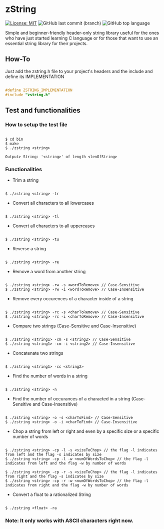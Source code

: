 # zString

[![License: MIT](https://img.shields.io/badge/License-MIT-yellow.svg)](https://opensource.org/licenses/MIT)
![GitHub last commit (branch)](https://img.shields.io/github/last-commit/zLouis043/zString/main)
![GitHub top language](https://img.shields.io/github/languages/top/zLouis043/zString)

Simple and beginner-friendly header-only string library useful for the ones who have just started learning C language or for those that want to use an essential string library for their projects.

## How-To
Just add the zstring.h file to your project's headers and the include and define its IMPLEMENTATION 

```c

#define ZSTRING_IMPLEMENTATION
#include "zstring.h"

```

## Test and functionalities 

### How to setup the test file

```console

$ cd bin
$ make 
$ ./zstring <string>
 
Output> String: '<string>' of length <lenOfString>

```

### Functionalities 

* Trim a string

```console

$ ./zstring <string> -tr 

```

* Convert all characters to all lowercases

```console

$ ./zstring <string> -tl 

```

* Convert all characters to all uppercases

```console

$ ./zstring <string> -tu 

```

* Reverse a string

```console

$ ./zstring <string> -re 

```

* Remove a word from another string

```console

$ ./zstring <string> -rw -s <wordToRemove> // Case-Sensitive
$ ./zstring <string> -rw -i <wordToRemove> // Case-Insensitive

```

* Remove every occurences of a character inside of a string

```console

$ ./zstring <string> -rc -s <charToRemove> // Case-Sensitive
$ ./zstring <string> -rc -i <charToRemove> // Case-Insensitive

```

* Compare two strings (Case-Sensitive and Case-Insensitive)

```console

$ ./zstring <string1> -cm -s <string2> // Case-Sensitive
$ ./zstring <string1> -cm -i <string2> // Case-Insensitive

```

* Concatenate two strings

```console

$ ./zstring <string1> -cc <string2> 

```

* Find the number of words in a string

```console

$ ./zstring <string> -n

```

* Find the number of occurances of a characted in a string (Case-Sensitive and Case-Insensitive)

```console

$ ./zstring <string> -o -s <charToFind> // Case-Sensitive
$ ./zstring <string> -o -i <charToFind> // Case-Insensitive

```
* Chop a string from left or right and even by a specific size or a specific number of words

```console

$ ./zstring <string> -cp -l -s <sizeToChop> // the flag -l indicates from left and the flag -s indicates by size 
$ ./zstring <string> -cp -l -w <numOfWordsToChop> // the flag -l indicates from left and the flag -w by number of words

$ ./zstring <string> -cp -r -s <sizeToChop> // the flag -l indicates from right and the flag -s indicates by size 
$ ./zstring <string> -cp -r -w <numOfWordsToChop> // the flag -l indicates from right and the flag -w by number of words

```

* Convert a float to a rationalized String

```console

$ ./zstring <float> -ra

``` 

### Note: It only works with ASCII characters right now. 


 
